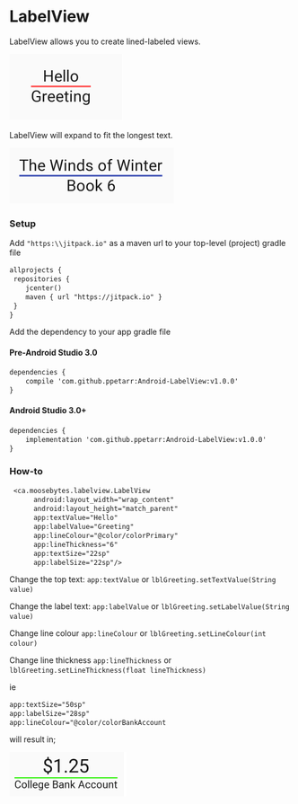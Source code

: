 # LabelView

LabelView allows you to create lined-labeled views. 

![screenshot](scrn-basic.png)

LabelView will expand to fit the longest text. 

![screenshot](scrn-autofit.png)

### Setup

Add `"https:\\jitpack.io"` as a maven url to your top-level (project) gradle file

```
allprojects {
 repositories {
    jcenter()
    maven { url "https://jitpack.io" }
 }
}
```

Add the dependency to your app gradle file

#### Pre-Android Studio 3.0
```
dependencies {
    compile 'com.github.ppetarr:Android-LabelView:v1.0.0'
}
```
#### Android Studio 3.0+
```
dependencies {
    implementation 'com.github.ppetarr:Android-LabelView:v1.0.0'
}
```

### How-to

```
 <ca.moosebytes.labelview.LabelView
      android:layout_width="wrap_content"
      android:layout_height="match_parent"
      app:textValue="Hello"
      app:labelValue="Greeting"
      app:lineColour="@color/colorPrimary"
      app:lineThickness="6"
      app:textSize="22sp"
      app:labelSize="22sp"/>
```

Change the top text:
`app:textValue` or `lblGreeting.setTextValue(String value)`

Change the label text:
`app:labelValue` or `lblGreeting.setLabelValue(String value)`

Change line colour
`app:lineColour` or `lblGreeting.setLineColour(int colour)`

Change line thickness
`app:lineThickness` or `lblGreeting.setLineThickness(float lineThickness)`

ie
```
app:textSize="50sp"
app:labelSize="28sp"
app:lineColour="@color/colorBankAccount
```
will result in;

![screenshot](scrn-autofit2.png)


